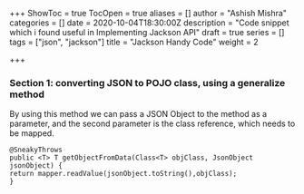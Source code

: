 +++
ShowToc = true
TocOpen = true
aliases = []
author = "Ashish Mishra"
categories = []
date = 2020-10-04T18:30:00Z
description = "Code snippet which i found useful in Implementing Jackson API"
draft = true
series = []
tags = ["json", "jackson"]
title = "Jackson Handy Code"
weight = 2

+++
### Section 1: converting JSON to POJO class, using a generalize method

By using this method we can pass a JSON Object to the method as a parameter, and the second parameter is the class reference, which needs to be mapped.

    @SneakyThrows
    public <T> T getObjectFromData(Class<T> objClass, JsonObject jsonObject) {
    return mapper.readValue(jsonObject.toString(),objClass);
    }